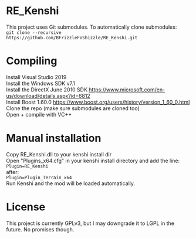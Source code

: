 # RE_Kenshi
This project uses Git submodules. To automatically clone submodules:  
`git clone --recursive https://github.com/BFrizzleFoShizzle/RE_Kenshi.git`  

# Compiling
Install Visual Studio 2019  
Install the Windows SDK v7.1  
Install the DirectX June 2010 SDK https://www.microsoft.com/en-us/download/details.aspx?id=6812  
Install Boost 1.60.0 https://www.boost.org/users/history/version_1_60_0.html  
Clone the repo (make sure submodules are cloned too)  
Open + compile with VC++  

# Manual installation
Copy RE_Kenshi.dll to your kenshi install dir  
Open "Plugins_x64.cfg" in your kenshi install directory and add the line:  
`Plugin=RE_Kenshi`  
after:  
`Plugin=Plugin_Terrain_x64`  
Run Kenshi and the mod will be loaded automatically.  

# License
This project is currently GPLv3, but I may downgrade it to LGPL in the future. No promises though.
